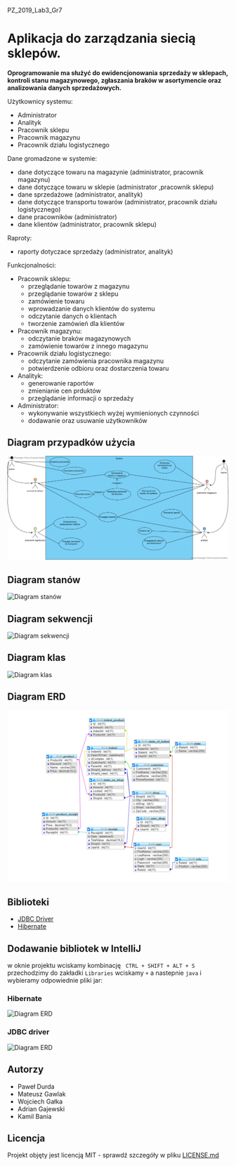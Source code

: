PZ_2019_Lab3_Gr7

# Aplikacja do zarządzania siecią sklepów.

**Oprogramowanie ma służyć do ewidencjonowania sprzedaży w sklepach, kontroli stanu magazynowego, zgłaszania braków w asortymencie oraz analizowania danych sprzedażowych.**

Użytkownicy systemu:
  * Administrator
  * Analityk
  * Pracownik sklepu
  * Pracownik magazynu
  * Pracownik działu logistycznego

Dane gromadzone w systemie:
  * dane dotyczące towaru na magazynie (administrator, pracownik magazynu)
  * dane dotyczące towaru w sklepie (administrator ,pracownik sklepu)
  * dane sprzedażowe (administrator, analityk)
  * dane dotyczące transportu towarów (administrator, pracownik działu logistycznego)
  * dane pracowników (administrator)
  * dane klientów (administrator, pracownik sklepu)

Raproty:
  * raporty dotyczace sprzedaży (administrator, analityk)
  
Funkcjonalności:
* Pracownik sklepu:
  * przeglądanie towarów z magazynu
  * przeglądanie towarów z sklepu
  * zamówienie towaru 
  * wprowadzanie danych klientów do systemu
  * odczytanie danych o klientach
  * tworzenie zamówień dla klientów
* Pracownik magazynu: 
  * odczytanie braków magazynowych 
  * zamówienie towarów z innego magazynu
* Pracownik działu logistycznego:
  * odczytanie zamówienia pracownika magazynu
  * potwierdzenie odbioru oraz dostarczenia towaru
* Analityk: 
  * generowanie raportów
  * zmienianie cen prduktów 
  * przeglądanie informacji o sprzedaży
* Administrator: 
  * wykonywanie wszystkiech wyżej wymienionych czynności 
  * dodawanie oraz usuwanie użytkowników
    
## Diagram przypadków użycia
![Diagram przypadków użycia](https://github.com/mjochab/PZ_2019_Lab3_Gr7/blob/master/diagramy/usecase%20diagramv3.png)
## Diagram stanów
![Diagram stanów](https://github.com/mjochab/PZ_2019_Lab3_Gr7/blob/master/diagramy/state%20diagram.png)
## Diagram sekwencji
![Diagram sekwencji](https://github.com/mjochab/PZ_2019_Lab3_Gr7/blob/master/diagramy/sequence%20diagram.png)
## Diagram klas  
![Diagram klas](https://github.com/mjochab/PZ_2019_Lab3_Gr7/blob/master/diagramy/class%20diagram.png)
## Diagram ERD  
![Diagram ERD](https://github.com/mjochab/PZ_2019_Lab3_Gr7/blob/adminWyswietlanie/diagramy/erddiag.PNG)



## Biblioteki

* [JDBC Driver](https://dev.mysql.com/downloads/file/?id=480091)
* [Hibernate](https://sourceforge.net/projects/hibernate/files/hibernate-orm/5.4.2.Final/hibernate-release-5.4.2.Final.zip/download)

## Dodawanie bibliotek w IntelliJ

w oknie projektu wciskamy kombinację
``` CTRL + SHIFT + ALT + S```
przechodzimy do zakładki ```Libraries``` wciskamy ```+``` a nastepnie ```java``` i wybieramy odpowiednie pliki jar:

### Hibernate 

![Diagram ERD](https://github.com/mjochab/PZ_2019_Lab3_Gr7/blob/DEVELOPE/diagramy/hibernatejars.png)

### JDBC driver

![Diagram ERD](https://github.com/mjochab/PZ_2019_Lab3_Gr7/blob/DEVELOPE/diagramy/mysqlconnectorjar.png)

## Autorzy
* Paweł Durda
* Mateusz Gawlak
* Wojciech Gałka
* Adrian Gajewski
* Kamil Bania

## Licencja

Projekt objęty jest licencją MIT - sprawdź szczegóły w pliku [LICENSE.md](https://github.com/mjochab/PZ_2019_Lab3_Gr7/blob/master/LICENSE)

